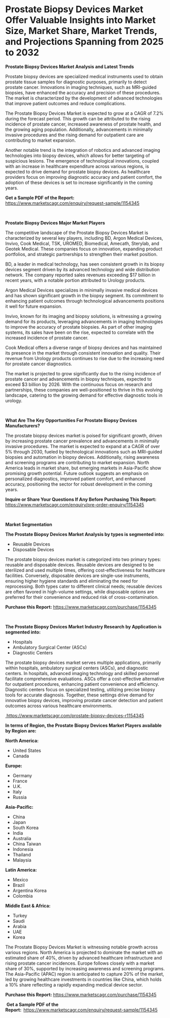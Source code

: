 <p><h1>Prostate Biopsy Devices Market Offer Valuable Insights into Market Size, Market Share, Market Trends, and Projections Spanning from 2025 to 2032</h1></p><p><strong>Prostate Biopsy Devices Market Analysis and Latest Trends</strong></p>
<p><p>Prostate biopsy devices are specialized medical instruments used to obtain prostate tissue samples for diagnostic purposes, primarily to detect prostate cancer. Innovations in imaging techniques, such as MRI-guided biopsies, have enhanced the accuracy and precision of these procedures. The market is characterized by the development of advanced technologies that improve patient outcomes and reduce complications.</p><p>The Prostate Biopsy Devices Market is expected to grow at a CAGR of 7.2% during the forecast period. This growth can be attributed to the rising incidence of prostate cancer, increased awareness of prostate health, and the growing aging population. Additionally, advancements in minimally invasive procedures and the rising demand for outpatient care are contributing to market expansion. </p><p>Another notable trend is the integration of robotics and advanced imaging technologies into biopsy devices, which allows for better targeting of suspicious lesions. The emergence of technological innovations, coupled with an increase in healthcare expenditure across various regions, is expected to drive demand for prostate biopsy devices. As healthcare providers focus on improving diagnostic accuracy and patient comfort, the adoption of these devices is set to increase significantly in the coming years.</p></p>
<p><strong>Get a Sample PDF of the Report:&nbsp;</strong> <a href="https://www.marketscagr.com/enquiry/request-sample/1154345?utm_campaign=2667&utm_medium=2&utm_source=Github&utm_content=ia&utm_term=16042025&utm_id=prostate-biopsy-devices">https://www.marketscagr.com/enquiry/request-sample/1154345</a></p>
<p>&nbsp;</p>
<p><strong>Prostate Biopsy Devices Major Market Players</strong></p>
<p><p>The competitive landscape of the Prostate Biopsy Devices Market is characterized by several key players, including BD, Argon Medical Devices, Invivo, Cook Medical, TSK, UROMED, Biomedical, Amecath, Sterylab, and Geotek Medical. These companies focus on innovation, expanding product portfolios, and strategic partnerships to strengthen their market position.</p><p>BD, a leader in medical technology, has seen consistent growth in its biopsy devices segment driven by its advanced technology and wide distribution network. The company reported sales revenues exceeding $17 billion in recent years, with a notable portion attributed to Urology products.</p><p>Argon Medical Devices specializes in minimally invasive medical devices and has shown significant growth in the biopsy segment. Its commitment to enhancing patient outcomes through technological advancements positions it well for future expansion.</p><p>Invivo, known for its imaging and biopsy solutions, is witnessing a growing demand for its products, leveraging advancements in imaging technologies to improve the accuracy of prostate biopsies. As part of other imaging systems, its sales have been on the rise, expected to correlate with the increased incidence of prostate cancer.</p><p>Cook Medical offers a diverse range of biopsy devices and has maintained its presence in the market through consistent innovation and quality. Their revenue from Urology products continues to rise due to the increasing need for prostate cancer diagnostics.</p><p>The market is projected to grow significantly due to the rising incidence of prostate cancer and advancements in biopsy techniques, expected to exceed $3 billion by 2026. With the continuous focus on research and partnerships, these companies are well-positioned to thrive in this evolving landscape, catering to the growing demand for effective diagnostic tools in urology.</p></p>
<p>&nbsp;</p>
<p><strong>What Are The Key Opportunities For Prostate Biopsy Devices Manufacturers?</strong></p>
<p><p>The prostate biopsy devices market is poised for significant growth, driven by increasing prostate cancer prevalence and advancements in minimally invasive procedures. The market is expected to expand at a CAGR of over 5% through 2030, fueled by technological innovations such as MRI-guided biopsies and automation in biopsy devices. Additionally, rising awareness and screening programs are contributing to market expansion. North America leads in market share, but emerging markets in Asia-Pacific show promising growth potential. Future outlook suggests an emphasis on personalized diagnostics, improved patient comfort, and enhanced accuracy, positioning the sector for robust development in the coming years.</p></p>
<p><strong>Inquire or Share Your Questions If Any Before Purchasing This Report:</strong> <a href="https://www.marketscagr.com/enquiry/pre-order-enquiry/1154345?utm_campaign=2667&utm_medium=2&utm_source=Github&utm_content=ia&utm_term=16042025&utm_id=prostate-biopsy-devices">https://www.marketscagr.com/enquiry/pre-order-enquiry/1154345</a></p>
<p>&nbsp;</p>
<p><strong>Market Segmentation</strong></p>
<p><strong>The Prostate Biopsy Devices Market Analysis by types is segmented into:</strong></p>
<p><ul><li>Reusable Devices</li><li>Disposable Devices</li></ul></p>
<p><p>The prostate biopsy devices market is categorized into two primary types: reusable and disposable devices. Reusable devices are designed to be sterilized and used multiple times, offering cost-effectiveness for healthcare facilities. Conversely, disposable devices are single-use instruments, ensuring higher hygiene standards and eliminating the need for reprocessing. Both types cater to different clinical needs; reusable devices are often favored in high-volume settings, while disposable options are preferred for their convenience and reduced risk of cross-contamination.</p></p>
<p><strong>Purchase this Report:&nbsp;</strong><a href="https://www.marketscagr.com/purchase/1154345?utm_campaign=2667&utm_medium=2&utm_source=Github&utm_content=ia&utm_term=16042025&utm_id=prostate-biopsy-devices">https://www.marketscagr.com/purchase/1154345</a></p>
<p>&nbsp;</p>
<p><strong>The Prostate Biopsy Devices Market Industry Research by Application is segmented into:</strong></p>
<p><ul><li>Hospitals</li><li>Ambulatory Surgical Center (ASCs)</li><li>Diagnostic Centers</li></ul></p>
<p><p>The prostate biopsy devices market serves multiple applications, primarily within hospitals, ambulatory surgical centers (ASCs), and diagnostic centers. In hospitals, advanced imaging technology and skilled personnel facilitate comprehensive evaluations. ASCs offer a cost-effective alternative for outpatient procedures, enhancing patient convenience and efficiency. Diagnostic centers focus on specialized testing, utilizing precise biopsy tools for accurate diagnosis. Together, these settings drive demand for innovative biopsy devices, improving prostate cancer detection and patient outcomes across various healthcare environments.</p></p>
<p><a href="https://www.marketscagr.com/prostate-biopsy-devices-r1154345?utm_campaign=2667&utm_medium=2&utm_source=Github&utm_content=ia&utm_term=16042025&utm_id=prostate-biopsy-devices">&nbsp;https://www.marketscagr.com/prostate-biopsy-devices-r1154345</a></p>
<p><strong>In terms of Region, the Prostate Biopsy Devices Market Players available by Region are:</strong></p>
<p>
    <p> <strong> North America: </strong>
        <ul>
            <li>United States</li>
            <li>Canada</li>
        </ul>
        </p> 
    <p> <strong> Europe: </strong>
        <ul>
            <li>Germany</li>
            <li>France</li>
            <li>U.K.</li>
            <li>Italy</li>
            <li>Russia</li>
        </ul>
        </p> 
    <p> <strong> Asia-Pacific: </strong>
        <ul>
            <li>China</li>
            <li>Japan</li>
            <li>South Korea</li>
            <li>India</li>
            <li>Australia</li>
            <li>China Taiwan</li>
            <li>Indonesia</li>
            <li>Thailand</li>
            <li>Malaysia</li>
        </ul>
        </p> 
    <p> <strong> Latin America: </strong>
        <ul>
            <li>Mexico</li>
            <li>Brazil</li>
            <li>Argentina Korea</li>
            <li>Colombia</li>
        </ul>
        </p> 
    <p> <strong> Middle East & Africa: </strong>
        <ul>
            <li>Turkey</li>
            <li>Saudi</li>
            <li>Arabia</li>
            <li>UAE</li>
            <li>Korea</li>
        </ul>
    </p>
    </p>
<p><p>The Prostate Biopsy Devices Market is witnessing notable growth across various regions. North America is projected to dominate the market with an estimated share of 40%, driven by advanced healthcare infrastructure and rising prostate cancer incidences. Europe follows closely with a market share of 30%, supported by increasing awareness and screening programs. The Asia-Pacific (APAC) region is anticipated to capture 20% of the market, led by growing healthcare investments in countries like China, which holds a 10% share reflecting a rapidly expanding medical device sector.</p></p>
<p><strong>Purchase this Report: </strong><a href="https://www.marketscagr.com/purchase/1154345?utm_campaign=2667&utm_medium=2&utm_source=Github&utm_content=ia&utm_term=16042025&utm_id=prostate-biopsy-devices">https://www.marketscagr.com/purchase/1154345</a></p>
<p>&nbsp;<strong>Get a Sample PDF of the Report:&nbsp;&nbsp;</strong><a href="https://www.marketscagr.com/enquiry/request-sample/1154345?utm_campaign=2667&utm_medium=2&utm_source=Github&utm_content=ia&utm_term=16042025&utm_id=prostate-biopsy-devices">https://www.marketscagr.com/enquiry/request-sample/1154345</a></p>
<p><strong></strong></p>
<p><p></p><p></p><p></p></p>